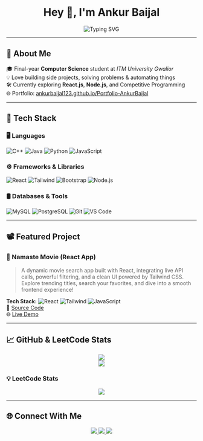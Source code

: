 <h1 align="center">Hey 👋, I'm Ankur Baijal</h1>

<p align="center">
  <img src="https://readme-typing-svg.demolab.com?font=Fira+Code&weight=500&pause=1000&color=58A6FF&center=true&vCenter=true&width=600&lines=Final+Year+CS+Student;Passionate+about+Web+Dev+%26+Automation;Java+%7C+React+%7C+DSA+%7C+Node.js;Lifelong+Learner+%F0%9F%93%9A" alt="Typing SVG" />
</p>

---

## 🚀 About Me

🎓 Final-year **Computer Science** student at *ITM University Gwalior*  
💡 Love building side projects, solving problems & automating things  
🛠️ Currently exploring **React.js**, **Node.js**, and Competitive Programming  
🌐 Portfolio: [ankurbaijal123.github.io/Portfolio-AnkurBaijal](https://ankurbaijal123.github.io/Portfolio-AnkurBaijal/)

---

## 🧰 Tech Stack

### 🖥️ Languages
![C++](https://img.shields.io/badge/C++-white?style=for-the-badge&logo=c%2B%2B&logoColor=00599C)
![Java](https://img.shields.io/badge/Java-white?style=for-the-badge&logo=java&logoColor=007396)
![Python](https://img.shields.io/badge/Python-white?style=for-the-badge&logo=python&logoColor=3776AB)
![JavaScript](https://img.shields.io/badge/JavaScript-white?style=for-the-badge&logo=javascript&logoColor=F7DF1E)

### ⚙️ Frameworks & Libraries
![React](https://img.shields.io/badge/React-white?style=for-the-badge&logo=react&logoColor=61DAFB)
![Tailwind](https://img.shields.io/badge/Tailwind_CSS-white?style=for-the-badge&logo=tailwind-css&logoColor=38B2AC)
![Bootstrap](https://img.shields.io/badge/Bootstrap-white?style=for-the-badge&logo=bootstrap&logoColor=7952B3)
![Node.js](https://img.shields.io/badge/Node.js-white?style=for-the-badge&logo=node.js&logoColor=339933)

### 🛢️ Databases & Tools
![MySQL](https://img.shields.io/badge/MySQL-white?style=for-the-badge&logo=mysql&logoColor=4479A1)
![PostgreSQL](https://img.shields.io/badge/PostgreSQL-white?style=for-the-badge&logo=postgresql&logoColor=4169E1)
![Git](https://img.shields.io/badge/Git-white?style=for-the-badge&logo=git&logoColor=F05032)
![VS Code](https://img.shields.io/badge/VS%20Code-white?style=for-the-badge&logo=visual-studio-code&logoColor=007ACC)

---

## 📽️ Featured Project

### 🍿 Namaste Movie (React App)

> A dynamic movie search app built with React, integrating live API calls, powerful filtering, and a clean UI powered by Tailwind CSS. Explore trending titles, search your favorites, and dive into a smooth frontend experience!

**Tech Stack:** ![React](https://img.shields.io/badge/React-white?style=for-the-badge&logo=react&logoColor=61DAFB) ![Tailwind](https://img.shields.io/badge/Tailwind_CSS-white?style=for-the-badge&logo=tailwind-css&logoColor=38B2AC) ![JavaScript](https://img.shields.io/badge/JavaScript-white?style=for-the-badge&logo=javascript&logoColor=F7DF1E)  
📂 [Source Code](https://github.com/ankurbaijal123/Namaste-Netflix)  
🌐 [Live Demo](https://namastemovie-81eb3.web.app/)

---

## 📈 GitHub & LeetCode Stats

<div align="center">
  <img src="https://github-readme-stats.vercel.app/api?username=ankurbaijal123&show_icons=true&theme=tokyonight&hide_title=false&count_private=true" />
  <br />
  <img src="https://github-readme-stats.vercel.app/api/top-langs/?username=ankurbaijal123&layout=compact&theme=tokyonight" />
</div>

### 💡 LeetCode Stats

<div align="center">
  <img src="https://leetcard.jacoblin.cool/ankur_baijal?theme=light&font=Fira+Code&ext=contest" />
</div>

---

## 🌐 Connect With Me

<p align="center">
  <a href="https://www.linkedin.com/in/ankur-baijal-32526022b/" target="_blank">
    <img src="https://img.shields.io/badge/LinkedIn-black?style=for-the-badge&logo=linkedin&logoColor=0A66C2" />
  </a>
  <a href="mailto:ankurbaijal123@gmail.com">
    <img src="https://img.shields.io/badge/Gmail-black?style=for-the-badge&logo=gmail&logoColor=EA4335" />
  </a>
  <a href="https://github.com/ankurbaijal123">
    <img src="https://img.shields.io/badge/GitHub-black?style=for-the-badge&logo=github&logoColor=white" />
  </a>
</p>
